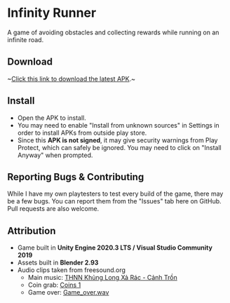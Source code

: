 # Infinity Runner

A game of avoiding obstacles and collecting rewards while running on an infinite road.

## Download

~[Click this link to download the latest APK](https://github.com/oootkarsh/infinity-runner/releases/download/v1.0.0/Infinity.Runner.1.0.apk).~

## Install

- Open the APK to install.
- You may need to enable "Install from unknown sources" in Settings in order to install APKs from outside play store.
- Since this **APK is not signed**, it may give security warnings from Play Protect, which can safely be ignored. You may need to click on "Install Anyway" when prompted.

## Reporting Bugs & Contributing

While I have my own playtesters to test every build of the game, there may be a few bugs. You can report them from the "Issues" tab here on GitHub. Pull requests are also welcome.

## Attribution

- Game built in **Unity Engine 2020.3 LTS / Visual Studio Community 2019**
- Assets built in **Blender 2.93**
- Audio clips taken from freesound.org
  - Main music: [THNN Khủng Long Xả Rác - Cảnh Trồn](https://freesound.org/s/457889/)
  - Coin grab: [Coins 1](https://freesound.org/s/341695/)
  - Game over: [Game_over.wav](https://freesound.org/s/76376/)



